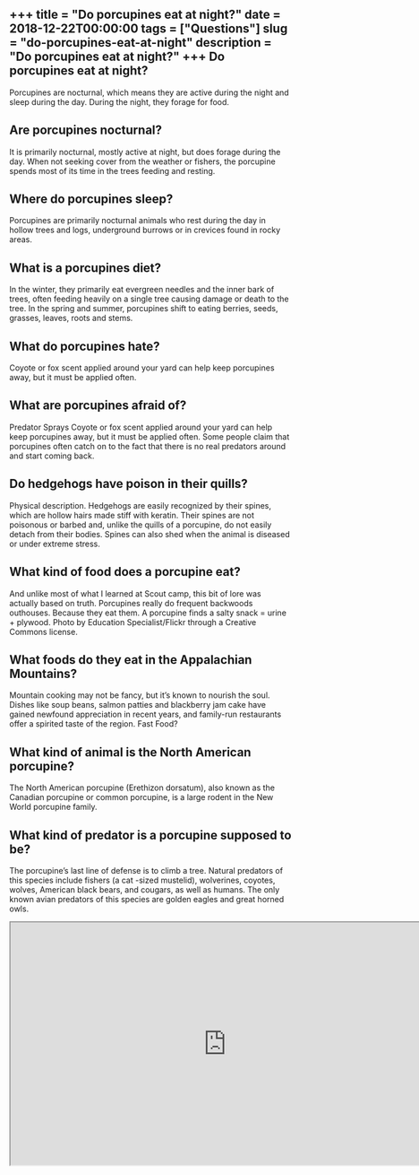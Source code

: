 +++
title = "Do porcupines eat at night?"
date = 2018-12-22T00:00:00
tags = ["Questions"]
slug = "do-porcupines-eat-at-night"
description = "Do porcupines eat at night?"
+++
Do porcupines eat at night?
---------------------------

Porcupines are nocturnal, which means they are active during the night and sleep during the day. During the night, they forage for food.

Are porcupines nocturnal?
-------------------------

It is primarily nocturnal, mostly active at night, but does forage during the day. When not seeking cover from the weather or fishers, the porcupine spends most of its time in the trees feeding and resting.

Where do porcupines sleep?
--------------------------

Porcupines are primarily nocturnal animals who rest during the day in hollow trees and logs, underground burrows or in crevices found in rocky areas.

What is a porcupines diet?
--------------------------

In the winter, they primarily eat evergreen needles and the inner bark of trees, often feeding heavily on a single tree causing damage or death to the tree. In the spring and summer, porcupines shift to eating berries, seeds, grasses, leaves, roots and stems.

What do porcupines hate?
------------------------

Coyote or fox scent applied around your yard can help keep porcupines away, but it must be applied often.

What are porcupines afraid of?
------------------------------

Predator Sprays Coyote or fox scent applied around your yard can help keep porcupines away, but it must be applied often. Some people claim that porcupines often catch on to the fact that there is no real predators around and start coming back.

Do hedgehogs have poison in their quills?
-----------------------------------------

Physical description. Hedgehogs are easily recognized by their spines, which are hollow hairs made stiff with keratin. Their spines are not poisonous or barbed and, unlike the quills of a porcupine, do not easily detach from their bodies. Spines can also shed when the animal is diseased or under extreme stress.

What kind of food does a porcupine eat?
---------------------------------------

And unlike most of what I learned at Scout camp, this bit of lore was actually based on truth. Porcupines really do frequent backwoods outhouses. Because they eat them. A porcupine finds a salty snack = urine + plywood. Photo by Education Specialist/Flickr through a Creative Commons license.

What foods do they eat in the Appalachian Mountains?
----------------------------------------------------

Mountain cooking may not be fancy, but it’s known to nourish the soul. Dishes like soup beans, salmon patties and blackberry jam cake have gained newfound appreciation in recent years, and family-run restaurants offer a spirited taste of the region. Fast Food?

What kind of animal is the North American porcupine?
----------------------------------------------------

The North American porcupine (Erethizon dorsatum), also known as the Canadian porcupine or common porcupine, is a large rodent in the New World porcupine family.

What kind of predator is a porcupine supposed to be?
----------------------------------------------------

The porcupine’s last line of defense is to climb a tree. Natural predators of this species include fishers (a cat -sized mustelid), wolverines, coyotes, wolves, American black bears, and cougars, as well as humans. The only known avian predators of this species are golden eagles and great horned owls.

<iframe allow="accelerometer; autoplay; clipboard-write; encrypted-media; gyroscope; picture-in-picture" allowfullscreen="" class="__youtube_prefs__  epyt-is-override  no-lazyload" data-no-lazy="1" data-origheight="433" data-origwidth="770" data-skipgform_ajax_framebjll="" height="433" id="_ytid_35535" loading="lazy" src="https://www.youtube.com/embed/v90FrFo-tJM?enablejsapi=1&autoplay=0&cc_load_policy=0&cc_lang_pref=&iv_load_policy=1&loop=0&modestbranding=0&rel=1&fs=1&playsinline=0&autohide=2&theme=dark&color=red&controls=1&" title="YouTube player" width="770"></iframe>